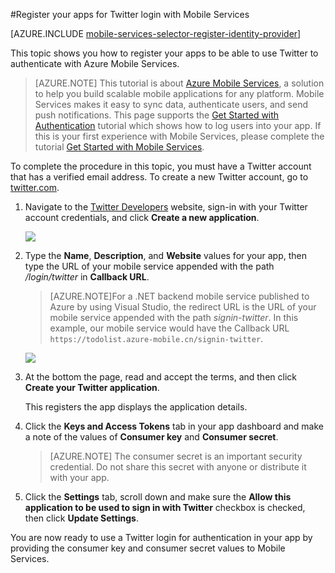 <properties 
	pageTitle="Register for Twitter authentication | Windows Azure" 
	description="Learn how to use Twitter authentication with your Azure Mobile Services application." 
	services="mobile-services" 
	documentationCenter="" 
	authors="ggailey777" 
	manager="dwrede" 
	editor=""/>

<tags
	ms.service="mobile-services"
	ms.date="08/08/2015"
	wacn.date=""/>

#Register your apps for Twitter login with Mobile Services

[AZURE.INCLUDE [mobile-services-selector-register-identity-provider](../includes/mobile-services-selector-register-identity-provider.md)]

This topic shows you how to register your apps to be able to use Twitter to authenticate with Azure Mobile Services.

>[AZURE.NOTE] This tutorial is about [Azure Mobile Services](/home/features/mobile-services/), a solution to help you build scalable mobile applications for any platform. Mobile Services makes it easy to sync data, authenticate users, and send push notifications. This page supports the <a href="/documentation/articles/mobile-services-ios-get-started-users/">Get Started with Authentication</a> tutorial which shows how to log users into your app. If this is your first experience with Mobile Services, please complete the tutorial <a href="/documentation/articles/mobile-services-ios-get-started/">Get Started with Mobile Services</a>.

To complete the procedure in this topic, you must have a Twitter account that has a verified email address. To create a new Twitter account, go to <a href="https://twitter.com/" target="_blank">twitter.com</a>.

1. Navigate to the <a href="https://apps.twitter.com/" target="_blank">Twitter Developers</a> website, sign-in with your Twitter account credentials, and click **Create a new application**.

   	![][1]

2. Type the **Name**, **Description**, and **Website** values for your app, then type the URL of your mobile service appended with the path _/login/twitter_ in **Callback URL**.

	>[AZURE.NOTE]For a .NET backend mobile service published to Azure by using Visual Studio, the redirect URL is the URL of your mobile service appended with the path _signin-twitter_. In this example, our mobile service would have the Callback URL ```https://todolist.azure-mobile.cn/signin-twitter```.

   	![][2]

3.  At the bottom the page, read and accept the terms, and then click **Create your Twitter application**. 

   	This registers the app displays the application details.

6. Click the **Keys and Access Tokens** tab in your app dashboard and make a note of the values of **Consumer key** and **Consumer secret**. 

    > [AZURE.NOTE] The consumer secret is an important security credential. Do not share this secret with anyone or distribute it with your app.

7. Click the **Settings** tab, scroll down and make sure the **Allow this application to be used to sign in with Twitter** checkbox is checked, then click **Update Settings**.

You are now ready to use a Twitter login for authentication in your app by providing the consumer key and consumer secret values to Mobile Services.

<!-- Anchors. -->

<!-- Images. -->
[1]: ./media/mobile-services-how-to-register-twitter-authentication/mobile-services-twitter-developers.png
[2]: ./media/mobile-services-how-to-register-twitter-authentication/mobile-services-twitter-register-app1.png

<!-- URLs. -->

[Twitter Developers]: https://apps.twitter.com/
[Get started with authentication]: /develop/mobile/tutorials/get-started-with-users-dotnet/

[Azure Management Portal]: https://manage.windowsazure.cn/
 